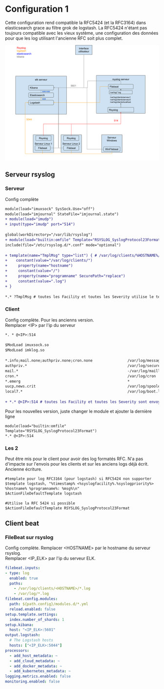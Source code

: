 # Configuration 1

Cette configuration rend compatible la RFC5424 (et la RFC3164) dans elasticsearch grace au filtre grok de logstash. La RFC5424 n'étant pas toujours compatible avec les vieux système, une configuration des données pour que les log utilisant l'ancienne RFC soit plus complet.

![test](config1.png?raw=true)

## Serveur rsyslog 

### Serveur
Config complète
```diff
module(load="imuxsock" SysSock.Use="off")
module(load="imjournal" StateFile="imjournal.state")
+ module(load="imudp")
+ input(type="imudp" port="514")
 
global(workDirectory="/var/lib/rsyslog")
+ module(load="builtin:omfile" Template="RSYSLOG_SyslogProtocol23Format") # RFC 5424
include(file="/etc/rsyslog.d/*.conf" mode="optional")
 
+ template(name="TmplMsg" type="list") { # /var/log/clients/%HOSTNAME%/%PROGRAMNAME%.log
+    constant(value="/var/log/clients/")
+     property(name="hostname")
+     constant(value="/")
+     property(name="programname" SecurePath="replace")
+     constant(value=".log")
+ }
 
*.* ?TmplMsg # toutes les Facility et toutes les Severity utilise le template ci-dessus
```

### Client
Config complète.
Pour les ancienns version.<br>
Remplacer \<IP\> par l'ip du serveur
```diff
*. * @<IP>:514

$ModLoad imuxsock.so
$ModLoad imklog.so
 
*.info;mail.none;authpriv.none;cron.none                /var/log/messages
authpriv.*                                              /var/log/secure
mail.*                                                  -/var/log/maillog
cron.*                                                  /var/log/cron
*.emerg                                                 *
uucp,news.crit                                          /var/log/spooler
local7.*                                                /var/log/boot.log
 
+ *.* @<IP>:514 # toutes les Facility et toutes les Severity sont envoyés à l'ip (en copie)
```
Pour les nouvelles version, juste changer le module et ajouter la dernière ligne
```
module(load="builtin:omfile" Template="RSYSLOG_SyslogProtocol23Format")
*.* @<IP>:514
```

### Les 2
Peut être mis pour le client pour avoir des log formatés RFC. N'a pas d'impacte sur l'envois pour les clients et sur les anciens logs déjà écrit. Ancienne écriture.
```
#template pour log RFC3164 (pour logstash) si RFC5424 non supporter
$template logstash, "%timestamp% <%syslogfacility%.%syslogpriority%> %hostname% %programname%: %msg%\n"
$ActionFileDefaultTemplate logstash

#Utilise la RFC 5424 si possible
$ActionFileDefaultTemplate RSYSLOG_SyslogProtocol23Format

```

## Client beat

### FileBeat sur rsyslog
Config complète.
Remplacer \<HOSTNAME\> par le hostname du serveur rsyslog.<br>
Remplacer \<IP_ELK\> par l'ip du serveur ELK.

```yml
filebeat.inputs:
- type: log
  enabled: true
  paths:
    - /var/log/clients/<HOSTNAME>/*.log
    - /var/log/*.log
filebeat.config.modules:
  path: ${path.config}/modules.d/*.yml
  reload.enabled: false
setup.template.settings:
  index.number_of_shards: 1
setup.kibana:
  host: "<IP_ELK>:5601"
output.logstash:
  # The Logstash hosts
  hosts: ["<IP_ELK>:5044"]
processors:
  - add_host_metadata: ~
  - add_cloud_metadata: ~
  - add_docker_metadata: ~
  - add_kubernetes_metadata: ~
logging.metrics.enabled: false
monitoring.enabled: false
```
